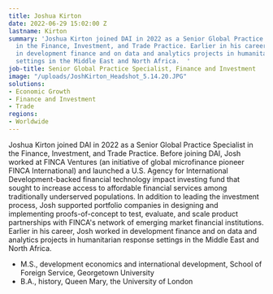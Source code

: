```yaml
---
title: Joshua Kirton
date: 2022-06-29 15:02:00 Z
lastname: Kirton
summary: 'Joshua Kirton joined DAI in 2022 as a Senior Global Practice Specialist
  in the Finance, Investment, and Trade Practice. Earlier in his career, Josh worked
  in development finance and on data and analytics projects in humanitarian response
  settings in the Middle East and North Africa.  '
job-title: Senior Global Practice Specialist, Finance and Investment
image: "/uploads/JoshKirton_Headshot_5.14.20.JPG"
solutions:
- Economic Growth
- Finance and Investment
- Trade
regions:
- Worldwide
---
```


Joshua Kirton joined DAI in 2022 as a Senior Global Practice Specialist in the Finance, Investment, and Trade Practice. Before joining DAI, Josh worked at FINCA Ventures (an initiative of global microfinance pioneer FINCA International) and launched a U.S. Agency for International Development-backed financial technology impact investing fund that sought to increase access to affordable financial services among traditionally underserved populations. In addition to leading the investment process, Josh supported portfolio companies in designing and implementing proofs-of-concept to test, evaluate, and scale product partnerships with FINCA's network of emerging market financial institutions. Earlier in his career, Josh worked in development finance and on data and analytics projects in humanitarian response settings in the Middle East and North Africa. 
 
* M.S., development economics and international development, School of Foreign Service, Georgetown University
* B.A., history, Queen Mary, the University of London